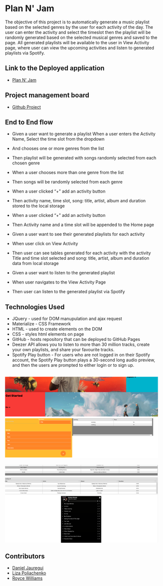 # Plan N' Jam

The objective of this project is to automatically generate a music playlist based on the selected genres by the user for each activity of the day. The user can enter the activity and select the timeslot then the playlist will be randomly generated based on the selected musical genres and saved to the page. All generated playlists will be available to the user in View Activity page, where user can view the upcoming activities and listen to generated playlists via Spotify.

## Link to the Deployed application 
-   [Plan N' Jam](https://liza-p.github.io/project-1/)

## Project management board 
- [Github Project](https://github.com/liza-p/project-1/projects/1)
## End to End flow 

- Given a user want to generate a playlist 
When a user enters the Activity Name, Select the time slot from the dropdown
- And chooses one or more genres from the list 
- Then playlist will be generated with songs randomly selected from each chosen genre 

- When a user chooses more than one genre from the list
- Then songs will be randomly selected from each genre

- When a user clicked “+” add an activity button 
- Then activity name, time slot, song: title, artist, album and duration stored to the local storage

- When a user clicked “+” add an activity button 
- Then Activity name and a time slot will be appended to the Home page

- Given a user want to see their generated playlists for each activity
- When user click on View Activity
- Then user can see tables generated for each activity with the activity Title and time slot selected and song: title, artist, album and duration data from local storage

- Given a user want to listen to the generated playlist
- When user navigates to the View Activity Page
- Then user can listen to the generated playlist via Spotify 

## Technologies Used 

- JQuery - used for DOM manupulation and ajax request
- Materialize - CSS Framework
- HTML - used to create elements on the DOM
- CSS - styles html elements on page
- GitHub - hosts repository that can be deployed to GitHub Pages
- Deezer API allows you to listen to more than 30 million tracks, create your own playlists, and share your favourite tracks.
- Spotify Play button - For users who are not logged in on their Spotify account, the Spotify Play button plays a 30-second long audio preview, and then the users are prompted to either login or to sign up.


![](./img/homePage.png)
- 
![](./img/activitiesPage.png)


## Contributors
- [Daniel Jauregui](https://github.com/Kionling)
- [Liza Poliachenko](https://github.com/liza-p)
- [Royce Williams](https://github.com/RoyceWilliams510)




